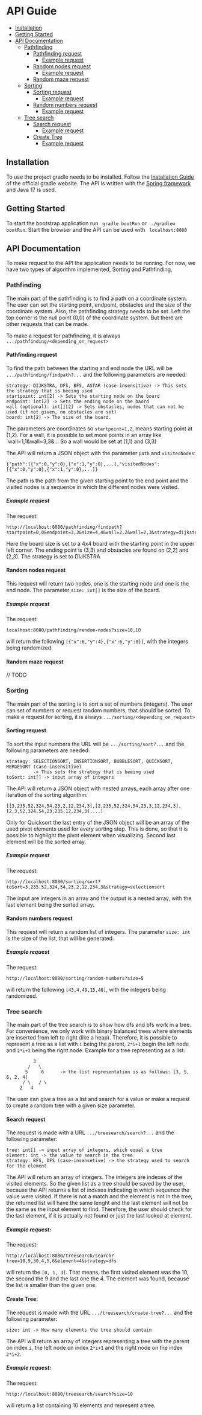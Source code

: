 # API Guide

- [Installation](#installation)
- [Getting Started](#getting-started)
- [API Documentation](#api-guide)
  - [Pathfinding](#pathfinding)
    - [Pathfinding request](#pathfinding-request)
      - [Example request](#example-request)
    - [Random nodes request](#random-nodes-request)
      - [Example request](#example-request-1)
    - [Random maze request](#random-maze-request)
  - [Sorting](#sorting)
    - [Sorting request](#sorting-request)
      - [Example request](#example-request-2)
    - [Random numbers request](#random-numbers-request)
      - [Example request](#example-request-3)
  - [Tree search](#tree-search)
    - [Search request](#search-request)
      - [Example request](#example-request-4)
    - [Create Tree](#create-tree)
      - [Example request](#example-request-5)

## Installation
To use the project gradle needs to be installed. Follow the [Installation Guide](https://gradle.org/install/) of the 
official gradle website. The API is written with the [Spring framework](https://spring.io/) and Java 17 is used.

## Getting Started
To start the bootstrap application run ``` gradle bootRun``` or ``` ./gradlew bootRun```. 
Start the browser and the API can be used with ``` localhost:8080```

## API Documentation
To make request to the API the application needs to be running.
For now, we have two types of algorithm implemented, Sorting and Pathfinding. 

### Pathfinding
The main part of the pathfinding is to find a path on a coordinate system. The user can set the starting point,
endpoint, obstacles and the size of the coordinate system. Also, the pathfinding strategy needs to be set.
Left the top corner is the null point (0,0) of the coordinate system. But there are other requests that can be made.

To make a request for pathfinding, it is always `.../pathfinding/<depending_on_request>`
#### Pathfinding request
To find the path between the starting and end node the URL will be `.../pathfinding/findpath?...` and the following 
parameters are needed:
```
strategy: DIJKSTRA, DFS, BFS, ASTAR (case-insensitive) -> This sets the strategy that is beeing used
startpoint: int[2] -> Sets the starting node on the board
endpoint: int[2] -> Sets the ending node on the baord
wall (optional): int[][2] -> Sets obstacles, nodes that can not be used (if not given, no obstacles are set)
board: int[2] -> The size of the board.
```
The parameters are coordinates so `startpoint=1,2`, means starting point at (1,2). For a wall, it is possible to set more
points in an array like `wall=1,1&wall=3,3&... So a wall would be set at (1,1) and (3,3)


The API will return a JSON object with the parameter `path` and `visitedNodes`:
```
{"path":[{"x":0,"y":0},{"x":1,"y":0},...],"visitedNodes":[{"x":0,"y":0},{"x":1,"y":0},...]}
```
The path is the path from the given starting point to the end point and the visited nodes is a sequence in which the 
different nodes were visited.

##### Example request
The request:
```
http://localhost:8080/pathfinding/findpath?startpoint=0,0&endpoint=3,3&size=4,4&wall=2,2&wall=2,3&strategy=dijkstra
```
Here the board size is set to a 4x4 board with the starting point in the upper left corner. The ending point is (3,3) 
and obstacles are found on (2,2) and (2,3). The strategy is set to DIJKSTRA

#### Random nodes request
This request will return two nodes, one is the starting node and one is the end node. The parameter `size: int[]` is 
the size of the board.

##### Example request
The request:
```
localhost:8080/pathfinding/random-nodes?size=10,10
```
will return the following `[{"x":6,"y":4},{"x":6,"y":0}]`, with the integers being randomized.

#### Random maze request
// TODO

### Sorting
The main part of the sorting is to sort a set of numbers (integers). The user can set of numbers or request random
numbers, that should be sorted.
To make a request for sorting, it is always `.../sorting/<depending_on_request>`

#### Sorting request
To sort the input numbers the URL will be `.../sorting/sort?...` and the following
parameters are needed:
```
strategy: SELECTIONSORT, INSERTIONSORT, BUBBLESORT, QUICKSORT, MERGESORT (case-insensitive) 
          -> This sets the strategy that is beeing used
toSort: int[] -> input array of integers
```
The API will return a JSON object with nested arrays, each array after one iteration of the sorting algorithm:
```
[[3,235,52,324,54,23,2,12,234,3],[2,235,52,324,54,23,3,12,234,3],[2,3,52,324,54,23,235,12,234,3],...]
```
Only for Quicksort the last entry of the JSON object will be an array of the used pivot elements used for every sorting 
step. This is done, so that it is possible to highlight the pivot element when visualizing. Second last element will be
the sorted array.

##### Example request
The request:
```
http://localhost:8080/sorting/sort?toSort=3,235,52,324,54,23,2,12,234,3&strategy=selectionsort
```
The input are integers in an array and the output is a nested array, with the last element being the sorted 
array.

#### Random numbers request
This request will return a random list of integers. The parameter `size: int` is the size of the list, that will be
generated.

##### Example request
The request:
```
http://localhost:8080/sorting/random-numbers?size=5
```
will return the following `[43,4,49,15,46]`, with the integers being randomized.

### Tree search
The main part of the tree search is to show how dfs and bfs work in a tree. For convenience, we only work with binary 
balanced trees where elements are inserted from left to right (like a heap). Therefore, it is possible to represent 
a tree as a list with `i` being the parent, `2*i+1` begin the left node and `2*i+2` being the right node.
Example for a tree representing as a list:
```
          3             
        /   \ 
       5     6      -> the list representation is as follows: [3, 5, 6, 2, 4]
      / \   / \
     2   4
```

The user can give a tree as a list and search for a value or make a request to create a random tree with a given size 
parameter.

#### Search request
The request is made with a URL `.../treesearch/search?...` and the following parameter:
```
tree: int[] -> input array of integers, which equal a tree
element: int -> the value to search in the tree
strategy: BFS, DFS (case-insensetive) -> the strategy used to search for the element
```
The API will return an array of integers. The integers are indexes of the visited elements. So the given list as a tree
should be saved by the user, because the API returns a list of indexes indicating in which sequence the value were 
visited. If there is not a match and the element is not in the tree, the returned list will have the same lenght and the
last element will not be the same as the input element to find. Therefore, the user should check for the last element,
if it is actually not found or just the last looked at element.

##### Example request:
The request:
```
http://localhost:8080/treesearch/search?tree=10,9,30,4,5,6&element=4&strategy=dfs
```
will return the `[0, 1, 3]`. That means, the first visited element was the 10, the second the 9 and the last one the 4.
The element was found, because the list is smaller than the given one. 

#### Create Tree:
The request is made with the URL `.../treesearch/create-tree?...` and the following parameter:
```
size: int -> How many elements the tree should contain
```
The API will return an array of integers representing a tree with the parent on index `i`, the left node on index `2*i+1` 
and the right node on the index `2*i+2`.

##### Example request:
The request:
```
http://localhost:8080/treesearch/search?size=10
```
will return a list containing 10 elements and represent a tree.
